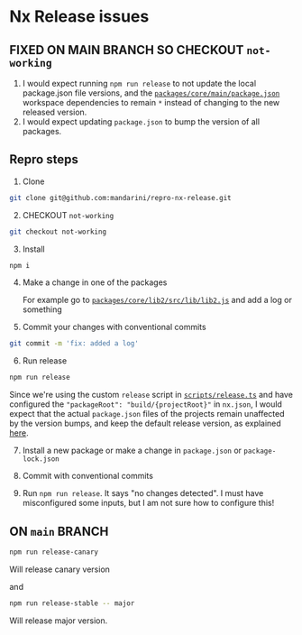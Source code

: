# Nx Release issues

## FIXED ON MAIN BRANCH SO CHECKOUT `not-working`

1. I would expect running `npm run release` to not update the local package.json file versions, and the [`packages/core/main/package.json`](packages/core/main/package.json) workspace dependencies to remain `*` instead of changing to the new released version.
2. I would expect updating `package.json` to bump the version of all packages.

## Repro steps

1. Clone

```bash
git clone git@github.com:mandarini/repro-nx-release.git
```

2. CHECKOUT `not-working`

```bash
git checkout not-working
```

3. Install

```bash
npm i
```

4. Make a change in one of the packages
    
    For example go to [`packages/core/lib2/src/lib/lib2.js`](packages/core/lib2/src/lib/lib2.js) and add a log or something

5. Commit your changes with conventional commits

```bash
git commit -m 'fix: added a log'
```

6. Run release

```bash
npm run release
```

Since we're using the custom `release` script in [`scripts/release.ts`](scripts/release.ts) and have configured the `"packageRoot": "build/{projectRoot}"` in `nx.json`, I would expect that the actual `package.json` files of the projects remain unaffected by the version bumps, and keep the default release version, as explained [here](https://www.epicweb.dev/tutorials/versioning-and-releasing-npm-packages-with-nx/nx/managing-package-versioning-in-a-build-directory).

7. Install a new package or make a change in `package.json` or `package-lock.json`
   
8. Commit with conventional commits
   
9.  Run `npm run release`. It says "no changes detected". I must have misconfigured some inputs, but I am not sure how to configure this!

## ON `main` BRANCH

```bash
npm run release-canary
```

Will release canary version

and 

```bash
npm run release-stable -- major
```

Will release major version.